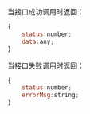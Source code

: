 当接口成功调用时返回：

```js
{
    status:number;
    data:any;
}
```

当接口失败调用时返回：

```js
{
    status:number;
    errorMsg:string;
}
```
